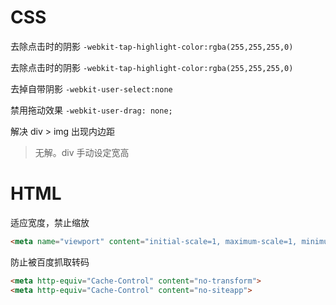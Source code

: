 # CSS
去除点击时的阴影
`-webkit-tap-highlight-color:rgba(255,255,255,0)`

去除点击时的阴影
`-webkit-tap-highlight-color:rgba(255,255,255,0)`

去掉自带阴影
`-webkit-user-select:none`

禁用拖动效果
`-webkit-user-drag: none;`

解决 div > img 出现内边距
> 无解。div 手动设定宽高


# HTML
适应宽度，禁止缩放
```html
<meta name="viewport" content="initial-scale=1, maximum-scale=1, minimum-scale=1, width=device-width, user-scalable=no">
```

防止被百度抓取转码
```html
<meta http-equiv="Cache-Control" content="no-transform">
<meta http-equiv="Cache-Control" content="no-siteapp">
```